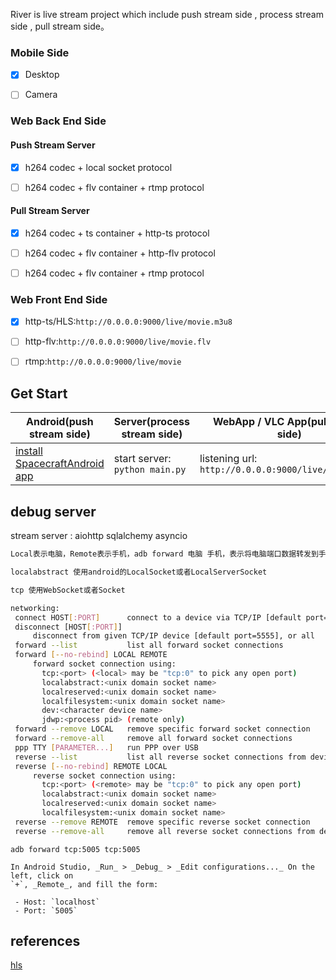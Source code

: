 River is live stream project which include push stream side , process stream side , pull stream side。

### Mobile Side
- [x] Desktop

- [ ] Camera

### Web Back End Side

#### Push Stream Server
- [x] h264 codec + local socket protocol

- [ ] h264 codec + flv container + rtmp protocol

#### Pull Stream Server
- [x] h264 codec + ts container + http-ts protocol

- [ ] h264 codec + flv container + http-flv protocol

- [ ] h264 codec + flv container + rtmp protocol

### Web Front End Side
- [x] http-ts/HLS:`http://0.0.0.0:9000/live/movie.m3u8` 

- [ ] http-flv:`http://0.0.0.0:9000/live/movie.flv`

- [ ] rtmp:`http://0.0.0.0:9000/live/movie`

## Get Start

|Android(push stream side)|Server(process stream side)|WebApp / VLC App(pull stream side)
|---|---|---|
[install SpacecraftAndroid app](https://github.com/Spacecraft-Plan/SpacecraftAndroid/)|start server: `python main.py`|listening url: `http://0.0.0.0:9000/live/movie.m3u8` 

## debug server
stream server : aiohttp sqlalchemy asyncio
```bash
Local表示电脑，Remote表示手机，adb forward 电脑 手机，表示将电脑端口数据转发到手机端口，adb reverse 手机 电脑，表示将手机端口数据转发到电脑端口

localabstract 使用android的LocalSocket或者LocalServerSocket

tcp 使用WebSocket或者Socket

networking:
 connect HOST[:PORT]      connect to a device via TCP/IP [default port=5555]
 disconnect [HOST[:PORT]]
     disconnect from given TCP/IP device [default port=5555], or all
 forward --list           list all forward socket connections
 forward [--no-rebind] LOCAL REMOTE
     forward socket connection using:
       tcp:<port> (<local> may be "tcp:0" to pick any open port)
       localabstract:<unix domain socket name>
       localreserved:<unix domain socket name>
       localfilesystem:<unix domain socket name>
       dev:<character device name>
       jdwp:<process pid> (remote only)
 forward --remove LOCAL   remove specific forward socket connection
 forward --remove-all     remove all forward socket connections
 ppp TTY [PARAMETER...]   run PPP over USB
 reverse --list           list all reverse socket connections from device
 reverse [--no-rebind] REMOTE LOCAL
     reverse socket connection using:
       tcp:<port> (<remote> may be "tcp:0" to pick any open port)
       localabstract:<unix domain socket name>
       localreserved:<unix domain socket name>
       localfilesystem:<unix domain socket name>
 reverse --remove REMOTE  remove specific reverse socket connection
 reverse --remove-all     remove all reverse socket connections from device
```

```
adb forward tcp:5005 tcp:5005

In Android Studio, _Run_ > _Debug_ > _Edit configurations..._ On the left, click on
`+`, _Remote_, and fill the form:

 - Host: `localhost`
 - Port: `5005`

```

## references

[hls](https://tools.ietf.org/html/rfc8216)






